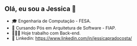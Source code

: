 ## Olá, eu sou a Jessica 👋

- 🎓 Engenharia de Computação - FESA.
- 📖 Cursando Pós em Arquitetura de Software - FIAP.
- 👩🏻‍💻 Hoje trabalho com Back-end.
- 📩 Linkedin: https://www.linkedin.com/in/jessicapradocosta/
